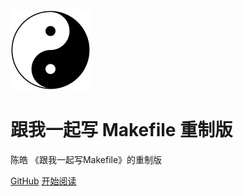 ![logo](!assets/logo.png)

# 跟我一起写 Makefile 重制版

陈皓 《跟我一起写Makefile》的重制版

[GitHub](https://github.com/ZCShou/Makefile/)
[开始阅读](README.md)
